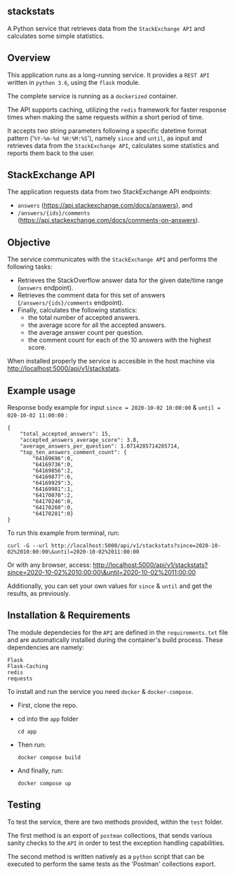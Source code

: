 
## stackstats

A Python service that retrieves data from the `StackExchange API` and calculates some simple statistics.




## Overview

This application runs as a long-running service. It provides a `REST API` written in `python 3.6`, using the `flask` module.

The complete service is running as a `dockerized` container.

The API supports caching, utilizing the `redis` framework for faster response times when making the same requests within a short period of time.

It accepts two string parameters following a specific datetime format pattern ('`%Y-%m-%d %H:%M:%S`'), namely `since` and `until`, as input and retrieves data from the `StackExchange API`, calculates some statistics and reports them back to the user.




## StackExchange API

The application requests data from two StackExchange API endpoints:
- `answers` (<https://api.stackexchange.com/docs/answers>), and
- `/answers/{ids}/comments` (<https://api.stackexchange.com/docs/comments-on-answers>).




## Objective

The service communicates with the `StackExchange API` and performs the following tasks:
- Retrieves the StackOverflow answer data for the given date/time range (`answers` endpoint).
- Retrieves the comment data for this set of answers (`/answers/{ids}/comments` endpoint).
- Finally, calculates the following statistics:
    - the total number of accepted answers.
    - the average score for all the accepted answers.
    - the average answer count per question.
    - the comment count for each of the 10 answers with the highest score.

When installed properly the service is accesible in the host machine via <http://localhost:5000/api/v1/stackstats>.




## Example usage

Response body example for input `since = 2020-10-02 10:00:00` & `until = 020-10-02 11:00:00` :

```
{
    "total_accepted_answers": 15,
    "accepted_answers_average_score": 3.8,
    "average_answers_per_question": 1.0714285714285714,
    "top_ten_answers_comment_count": {
        "64169696":0,
        "64169736":0,
        "64169856":2,
        "64169877":6,
        "64169929":3,
        "64169981":1,
        "64170070":2,
        "64170246":0,
        "64170260":0,
        "64170281":0}
}
```

To run this example from terminal, run: 
```
curl -G --url http://localhost:5000/api/v1/stackstats?since=2020-10-02%2010:00:00\&until=2020-10-02%2011:00:00
```

Or with any browser, access: <http://localhost:5000/api/v1/stackstats?since=2020-10-02%2010:00:00\&until=2020-10-02%2011:00:00>

Additionally, you can set your own values for `since` & `until` and get the results, as previously.




## Installation & Requirements

The module dependecies for the `API` are defined in the `requirements.txt` file and are automatically installed during the container's build process. These dependencies are namely:

```
Flask
Flask-Caching
redis
requests
```

To install and run the service you need `docker` & `docker-compose`.

- First, clone the repo.
- cd into the `app` folder
    ```
    cd app
    ```
- Then run:
    ```
    docker compose build
    ```

- And finally, run: 
    ```
    docker compose up
    ```




## Testing

To test the service, there are two methods provided, within the `test` folder.

The first method is an export of `postman` collections, that sends various sanity checks to the `API` in order to test the exception handling capabilities.

The second method is written natively as a `python` script that can be executed to perform the same tests as the 'Postman' collections export.